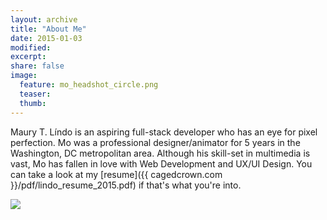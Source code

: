 ```yaml
---
layout: archive
title: "About Me"
date: 2015-01-03
modified:
excerpt:
share: false
image:
  feature: mo_headshot_circle.png
  teaser:
  thumb:
---
```


Maury T. Líndo is an aspiring full-stack developer who has an eye for pixel perfection. Mo was a professional designer/animator for 5 years in the Washington, DC metropolitan area. Although his skill-set in multimedia is vast, Mo has fallen in love with Web Development and UX/UI Design. You can take a look at my [resume]({{ cagedcrown.com }}/pdf/lindo_resume_2015.pdf) if that's what you're into.

<div class="about-me-profile-img">
<img src="../../images/mo_headshot_circle.png">
</div>
